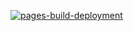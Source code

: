 [![pages-build-deployment](https://github.com/Akrawit/akrawit.github.io/actions/workflows/pages/pages-build-deployment/badge.svg)](https://github.com/Akrawit/akrawit.github.io/actions/workflows/pages/pages-build-deployment)
